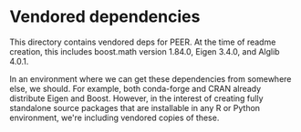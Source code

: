 # Vendored dependencies
This directory contains vendored deps for PEER. At the time of readme creation, this includes boost.math version 1.84.0, Eigen 3.4.0, and Alglib 4.0.1.

In an environment where we can get these dependencies from somewhere else, we should. For example, both conda-forge and CRAN already distribute Eigen and Boost. However, in the interest of creating fully standalone source packages that are installable in any R or Python environment, we're including vendored copies of these.

